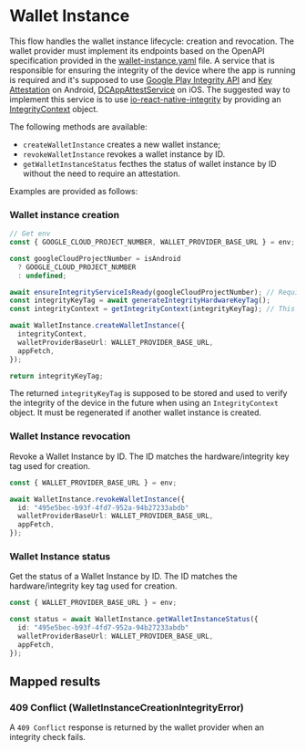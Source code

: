# Wallet Instance

This flow handles the wallet instance lifecycle: creation and revocation. The wallet provider must implement its endpoints based on the OpenAPI specification provided in the [wallet-instance.yaml](../../openapi/wallet-provider.yaml) file.
A service that is responsible for ensuring the integrity of the device where the app is running is required and it's supposed to use [Google Play Integrity API](https://developer.android.com/google/play/integrity/overview) and [Key Attestation](https://developer.android.com/privacy-and-security/security-key-attestation) on Android, [DCAppAttestService](https://developer.apple.com/documentation/devicecheck/establishing-your-app-s-integrity) on iOS.
The suggested way to implement this service is to use [io-react-native-integrity](https://github.com/pagopa/io-react-native-integrity) by providing an [IntegrityContext](../utils/integrity.ts) object.

The following methods are available:
- `createWalletInstance` creates a new wallet instance;
- `revokeWalletInstance` revokes a wallet instance by ID.
- `getWalletInstanceStatus` fecthes the status of wallet instance by ID without the need to require an attestation.

Examples are provided as follows:

### Wallet instance creation

```ts
// Get env
const { GOOGLE_CLOUD_PROJECT_NUMBER, WALLET_PROVIDER_BASE_URL } = env; // Let's assume env is an object containing the environment variables

const googleCloudProjectNumber = isAndroid
  ? GOOGLE_CLOUD_PROJECT_NUMBER
  : undefined;

await ensureIntegrityServiceIsReady(googleCloudProjectNumber); // Required by io-react-native-integrity to ensure the service is ready
const integrityKeyTag = await generateIntegrityHardwareKeyTag();
const integrityContext = getIntegrityContext(integrityKeyTag); // This function is supposed to return an object as required by IntegrityContext.

await WalletInstance.createWalletInstance({
  integrityContext,
  walletProviderBaseUrl: WALLET_PROVIDER_BASE_URL,
  appFetch,
});

return integrityKeyTag;
```

The returned `integrityKeyTag` is supposed to be stored and used to verify the integrity of the device in the future when using an `IntegrityContext` object. It must be regenerated if another wallet instance is created.

### Wallet Instance revocation

Revoke a Wallet Instance by ID. The ID matches the hardware/integrity key tag used for creation.

```ts
const { WALLET_PROVIDER_BASE_URL } = env;

await WalletInstance.revokeWalletInstance({
  id: "495e5bec-b93f-4fd7-952a-94b27233abdb"
  walletProviderBaseUrl: WALLET_PROVIDER_BASE_URL,
  appFetch,
});

```
### Wallet Instance status

Get the status of a Wallet Instance by ID. The ID matches the hardware/integrity key tag used for creation.

```ts
const { WALLET_PROVIDER_BASE_URL } = env;

const status = await WalletInstance.getWalletInstanceStatus({
  id: "495e5bec-b93f-4fd7-952a-94b27233abdb"
  walletProviderBaseUrl: WALLET_PROVIDER_BASE_URL,
  appFetch,
});
```

## Mapped results

### 409 Conflict (WalletInstanceCreationIntegrityError)

A `409 Conflict` response is returned by the wallet provider when an integrity check fails.
